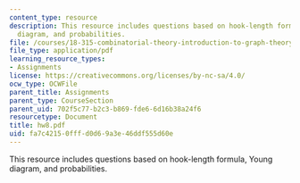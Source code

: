 ```yaml
---
content_type: resource
description: This resource includes questions based on hook-length formula, Young
  diagram, and probabilities.
file: /courses/18-315-combinatorial-theory-introduction-to-graph-theory-extremal-and-enumerative-combinatorics-spring-2005/fa7c42150fffd0d69a3e46ddf555d60e_hw8.pdf
file_type: application/pdf
learning_resource_types:
- Assignments
license: https://creativecommons.org/licenses/by-nc-sa/4.0/
ocw_type: OCWFile
parent_title: Assignments
parent_type: CourseSection
parent_uid: 702f5c77-b2c3-b869-fde6-6d16b38a24f6
resourcetype: Document
title: hw8.pdf
uid: fa7c4215-0fff-d0d6-9a3e-46ddf555d60e
---
```

This resource includes questions based on hook-length formula, Young diagram, and probabilities.